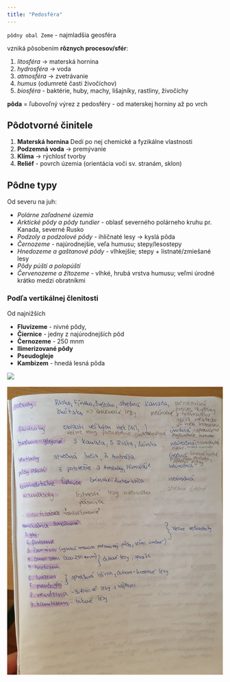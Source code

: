 ```yaml
---
title: "Pedosféra"
---
```


`pôdny obal Zeme` - najmladšia geosféra

vzniká pôsobením **rôznych procesov/sfér**:
1. *litosféra* -> materská hornina
2. *hydrosféra* -> voda
3. *atmosféra* -> zvetrávanie
4. *humus* (odumreté časti živočíchov)
5. *biosféra* - baktérie, huby, machy, lišajníky, rastliny, živočíchy

**pôda** = ľubovoľný výrez z pedosféry - od materskej horniny až po vrch

## Pôdotvorné činitele
1. **Materská hornina**
	Dedí po nej chemické a fyzikálne vlastnosti
2. **Podzemná voda** -> premývanie
3. **Klíma** -> rýchlosť tvorby
4. **Reliéf** - povrch územia (orientácia voči sv. stranám, sklon)

## Pôdne typy
Od severu na juh:
- *Polárne zaľadnené územia* 
- *Arktické pôdy a pôdy tundier* - oblasť severného polárneho kruhu
	pr. Kanada, severné Rusko
- *Podzoly a podzolové pôdy* - ihličnaté lesy -> kyslá pôda
- *Černozeme* - najúrodnejšie, veľa humusu; stepy/lesostepy
- *Hnedozeme a gaštanové pôdy* - vlhkejšie; stepy + listnaté/zmiešané lesy
- *Pôdy púští a polopúští*
- *Červenozeme a žltozeme* - vlhké, hrubá vrstva humusu; veľmi úrodné krátko
	medzi obratníkmi

### Podľa vertikálnej členitosti
Od najnižších
- **Fluvizeme** - nivné pôdy, 
- **Čiernice** - jedny z najúrodnejších pôd
- **Černozeme** - 250 mnm
- **Ilimerizované pôdy**
- **Pseudogleje**
- **Kambizem** - hnedá lesná pôda

![](attachments/Pasted%20image%2020220527093649.png)

![](attachments/Pasted%20image%2020220527093659.png)
